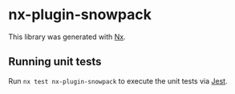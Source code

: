 # nx-plugin-snowpack

This library was generated with [Nx](https://nx.dev).

## Running unit tests

Run `nx test nx-plugin-snowpack` to execute the unit tests via [Jest](https://jestjs.io).
